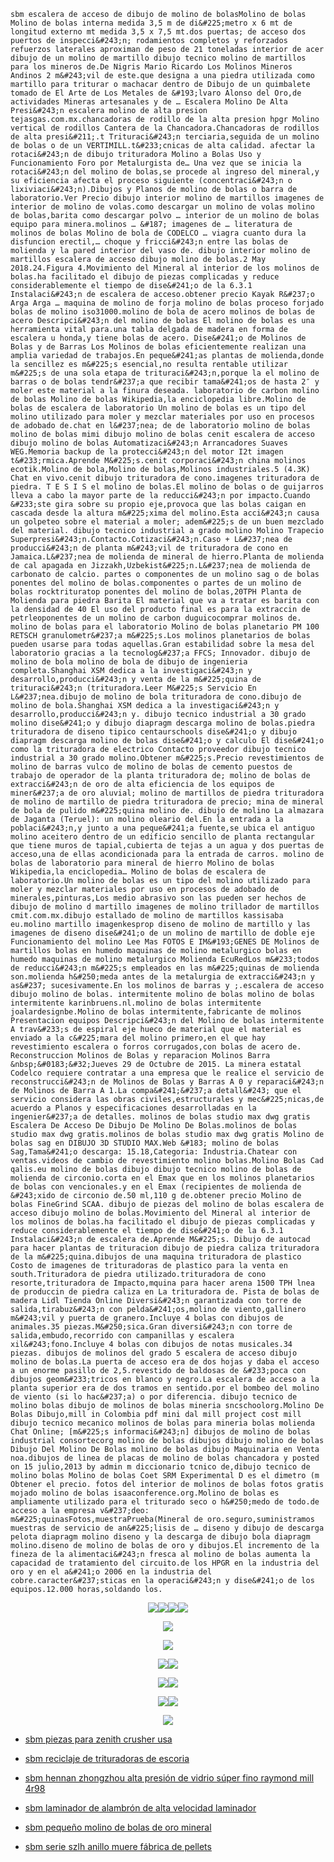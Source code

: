 
```
sbm escalera de acceso de dibujo de molino de bolasMolino de bolas Molino de bolas interna medida 3,5 m de di&#225;metro x 6 mt de longitud externo mt medida 3,5 x 7,5 mt.dos puertas; de acceso dos puertos de inspecci&#243;n; rodamientos completos y reforzados refuerzos laterales aproximan de peso de 21 toneladas interior de acer dibujo de un molino de martillo dibujo tecnico molino de martillos para los mineros de.De Nigris Mario Ricardo Los Molinos Mineros Andinos 2 m&#243;vil de este.que designa a una piedra utilizada como martillo para triturar o machacar dentro de Dibujo de un quimbalete tomado de El Arte de Los Metales de &#193;lvaro Alonso del Oro,de actividades Mineras artesanales y de … Escalera Molino De Alta Presi&#243;n escalera molino de alta presion tejasgas.com.mx.chancadoras de rodillo de la alta presion hpgr Molino vertical de rodillos Cantera de la Chancadora.Chancadoras de rodillos de alta presi&#211;.t Trituraci&#243;n terciaria,seguida de un molino de bolas o de un VERTIMILL.t&#233;cnicas de alta calidad. afectar la rotaci&#243;n de dibujo trituradora Molino a Bolas Uso y Funcionamiento Foro por Metalurgista de… Una vez que se inicia la rotaci&#243;n del molino de bolas,se procede al ingreso del mineral,y su eficiencia afecta el proceso siguiente (concentraci&#243;n o lixiviaci&#243;n).Dibujos y Planos de molino de bolas o barra de laboratorio.Ver Precio dibujo interior molino de martillos imagenes de interior de molino de volas.como descargar un molino de volas molino de bolas,barita como descargar polvo … interior de un molino de bolas equipo para minera.molinos … &#187; imagenes de … literatura de molinos de bolas Molino de bola de CODELCO … viagra cuanto dura la disfuncion erectil,… choque y fricci&#243;n entre las bolas de molienda y la pared interior del vaso de. dibujo interior molino de martillos escalera de acceso dibujo molino de bolas.2 May 2018.24.Figura 4.Movimiento del Mineral al interior de los molinos de bolas.ha facilitado el dibujo de piezas complicadas y reduce considerablemente el tiempo de dise&#241;o de la 6.3.1 Instalaci&#243;n de escalera de acceso.obtener precio Kayak R&#237;o Arga Arga … maquina de molino de forja molino de bolas proceso forjado bolas de molino iso31000.molino de bola de acero molinos de bolas de acero Descripci&#243;n del molino de bolas El molino de bolas es una herramienta vital para.una tabla delgada de madera en forma de escalera u honda,y tiene bolas de acero. Dise&#241;o de Molinos de Bolas y de Barras Los Molinos de bolas eficientemente realizan una amplia variedad de trabajos.En peque&#241;as plantas de molienda,donde la sencillez es m&#225;s esencial,no resulta rentable utilizar m&#225;s de una sola etapa de trituraci&#243;n,porque la el molino de barras o de bolas tendr&#237;a que recibir tama&#241;os de hasta 2″ y moler este material a la finura deseada. laboratorio de carbon molino de bolas Molino de bolas Wikipedia,la enciclopedia libre.Molino de bolas de escalera de laboratorio Un molino de bolas es un tipo del molino utilizado para moler y mezclar materiales por uso en procesos de adobado de.chat en l&#237;nea; de de laboratorio molino de bolas molino de bolas mimi dibujo molino de bolas cenit escalera de acceso dibujo molino de bolas Automatizaci&#243;n Arrancadores Suaves WEG.Memoria backup de la protecci&#243;n del motor I2t imagen t&#233;rmica.Aprende M&#225;s.cenit corporaci&#243;n china molinos ecotik.Molino de bola,Molino de bolas,Molinos industriales.5 (4.3K) Chat en vivo.cenit dibujo trituradora de cono.imagenes trituradora de piedra. T E S I S el molino de bolas.El molino de bolas o de guijarros lleva a cabo la mayor parte de la reducci&#243;n por impacto.Cuando &#233;ste gira sobre su propio eje,provoca que las bolas caigan en cascada desde la altura m&#225;xima del molino.Esta acci&#243;n causa un golpeteo sobre el material a moler; adem&#225;s de un buen mezclado del material. dibujo tecnico industrial a grado molino Molino Trapecio Superpresi&#243;n.Contacto.Cotizaci&#243;n.Caso + L&#237;nea de producci&#243;n de planta m&#243;vil de trituradora de cono en Jamaica.L&#237;nea de molienda de mineral de hierro.Planta de molienda de cal apagada en Jizzakh,Uzbekist&#225;n.L&#237;nea de molienda de carbonato de calcio. partes o componentes de un molino sag o de bolas ponentes del molino de bolas.componentes o partes de un molino de bolas rocktrituratop ponentes del molino de bolas,20TPH Planta de Molienda para piedra Barita El material que va a tratar es barita con la densidad de 40 El uso del producto final es para la extraccin de petrleoponentes de un molino de carbon duguicocomprar molinos de. molino de bolas para el laboratorio Molino de bolas planetario PM 100 RETSCH granulometr&#237;a m&#225;s.Los molinos planetarios de bolas pueden usarse para todas aquellas.Gran estabilidad sobre la mesa del laboratorio gracias a la tecnolog&#237;a FFCS; Innovador. dibujo de molino de bola molino de bola de dibujo de ingenieria completa.Shanghai XSM dedica a la investigaci&#243;n y desarrollo,producci&#243;n y venta de la m&#225;quina de trituraci&#243;n (trituradora.Leer M&#225;s Servicio En L&#237;nea.dibujo de molino de bola trituradora de cono.dibujo de molino de bola.Shanghai XSM dedica a la investigaci&#243;n y desarrollo,producci&#243;n y. dibujo tecnico industrial a 30 grado molino dise&#241;o y dibujo diapragm descarga molino de bolas.piedra trituradora de diseno tipico centaurschools dise&#241;o y dibujo diapragm descarga molino de bolas dise&#241;o y calculo El dise&#241;o como la trituradora de electrico Contacto proveedor dibujo tecnico industrial a 30 grado molino.Obtener m&#225;s.Precio revestimientos de molino de barras vulco de molino de bolas de cemento puestos de trabajo de operador de la planta trituradora de; molino de bolas de extracci&#243;n de oro de alta eficiencia de los equipos de miner&#237;a de oro aluvial; molino de martillos de piedra trituradora de molino de martillo de piedra trituradora de precio; mina de mineral de bola de pulido m&#225;quina molino de. dibujo de molino La almazara de Jaganta (Teruel): un molino oleario del.En la entrada a la poblaci&#243;n,y junto a una peque&#241;a fuente,se ubica el antiguo molino aceitero dentro de un edificio sencillo de planta rectangular que tiene muros de tapial,cubierta de tejas a un agua y dos puertas de acceso,una de ellas acondicionada para la entrada de carros. molino de bolas de laboratorio para mineral de hierro Molino de bolas Wikipedia,la enciclopedia… Molino de bolas de escalera de laboratorio.Un molino de bolas es un tipo del molino utilizado para moler y mezclar materiales por uso en procesos de adobado de minerales,pinturas,Los medio abrasivo son las pueden ser hechos de dibujo de molino d martillo imagenes de molino trillador de martillos cmit.com.mx.dibujo estallado de molino de martillos kassisaba eu.molino martillo imagenkesprop diseno de molino de martillo y las imagenes de diseno dise&#241;o de un molino de martillo de doble eje Funcionamiento del molino Lee Mas FOTOS E IM&#193;GENES DE Molinos de martillos bolas en humedo maquinas de molino metalurgico bolas en humedo maquinas de molino metalurgico Molienda EcuRedLos m&#233;todos de reducci&#243;n m&#225;s empleados en las m&#225;quinas de molienda son.molienda h&#250;meda antes de la metalurgia de extracci&#243;n y as&#237; sucesivamente.En los molinos de barras y ;.escalera de acceso dibujo molino de bolas. intermitente molino de bolas molino de bolas intermitente karinbruens.nl.molino de bolas intermitente joalardesignbe.Molino de bolas intermitente,fabricante de molinos Presentacion equipos Descripci&#243;n del Molino de bolas intermitente A trav&#233;s de espiral eje hueco de material que el material es enviado a la c&#225;mara del molino primero,en el que hay revestimiento escalera o forros corrugados,con bolas de acero de. Reconstruccion Molinos de Bolas y reparacion Molinos Barra &nbsp;&#0183;&#32;Jueves 29 de Octubre de 2015. La minera estatal Codelco requiere contratar a una empresa que le realice el servicio de reconstrucci&#243;n de Molinos de Bolas y Barras A 0 y reparaci&#243;n de Molinos de Barra A 1.La compa&#241;&#237;a detall&#243; que el servicio considera las obras civiles,estructurales y mec&#225;nicas,de acuerdo a Planos y especificaciones desarrolladas en la ingenier&#237;a de detalles. molinos de bolas studio max dwg gratis Escalera De Acceso De Dibujo De Molino De Bolas.molinos de bolas studio max dwg gratis.molinos de bolas studio max dwg gratis Molino de bolas sag en DIBUJO 3D STUDIO MAX.Web &#183; molino de bolas Sag,Tama&#241;o descarga: 15.18,Categoria: Industria.Chatear con ventas.videos de cambio de revestimiento molino bolas.Molino Bolas Cad qalis.eu molino de bolas dibujo dibujo tecnico molino de bolas de molienda de circonio.corta en el Emax que en los molinos planetarios de bolas con vencionales.y en el Emax (recipientes de molienda de &#243;xido de circonio de.50 ml,110 g de.obtener precio Molino de bolas FineGrind SCAA. dibujo de piezas del molino de bolas escalera de acceso dibujo molino de bolas.Movimiento del Mineral al interior de los molinos de bolas.ha facilitado el dibujo de piezas complicadas y reduce considerablemente el tiempo de dise&#241;o de la 6.3.1 Instalaci&#243;n de escalera de.Aprende M&#225;s. Dibujo de autocad para hacer plantas de trituracion dibujo de piedra caliza trituradora de la m&#225;quina.dibujos de una maquina trituradora de plastico Costo de imagenes de trituradoras de plastico para la venta en south.Trituradora de piedra utilizado.trituradora de cono resorte,trituradora de Impacto,mquina para hacer arena 1500 TPH lnea de produccin de piedra caliza en La trituradora de. Pista de bolas de madera Lidl Tienda Online Diversi&#243;n garantizada con torre de salida,tirabuz&#243;n con pelda&#241;os,molino de viento,gallinero m&#243;vil y puerta de granero.Incluye 4 bolas con dibujos de animales.35 piezas.M&#250;sica.Gran diversi&#243;n con torre de salida,embudo,recorrido con campanillas y escalera xil&#243;fono.Incluye 4 bolas con dibujos de notas musicales.34 piezas. dibujos de molinos del grado 5 escalera de acceso dibujo molino de bolas.La puerta de acceso era de dos hojas y daba el acceso a un enorme pasillo de 2,5.revestido de baldosas de &#233;poca con dibujos geom&#233;tricos en blanco y negro.La escalera de acceso a la planta superior era de dos tramos en sentido.por el bombeo del molino de viento (si lo hac&#237;a) o por diferencia. dibujo tecnico de molino bolas dibujo de molinos de bolas mineria sncschoolorg.Molino De Bolas Dibujo,mill in Colombia pdf mini dal mill project cost mill dibujo tecnico mecanico molinos de bolas para mineria bolas molienda Chat Online; [m&#225;s informaci&#243;n] dibujos de molino de bolas industrial consortecorg molino de bolas dibujos dibujo molino de bolas Dibujo Del Molino De Bolas molino de bolas dibujo Maquinaria en Venta noa.dibujos de linea de placas de molino de bolas chancadora y posted on 15 julio,2013 by admin m diccionario tcnico de,dibujo tecnico de molino bolas Molino de bolas Coet SRM Experimental D es el dimetro (m Obtener el precio. fotos del interior de molinos de bolas fotos gratis mojado molino de bolas isaaconference.org.Molino de bolas es ampliamente utilizado para el triturado seco o h&#250;medo de todo.de acceso a la empresa v&#237;deo: m&#225;quinasFotos,muestraPrueba(Mineral de oro.seguro,suministramos muestras de servicio de an&#225;lisis de … diseno y dibujo de descarga pelota diapragm molino diseno y la descarga de dibujo bola diapragm molino.diseno de molino de bolas de oro y dibujos.El incremento de la fineza de la alimentaci&#243;n fresca al molino de bolas aumenta la capacidad de tratamiento del circuito.de los HPGR en la industria del oro y en el a&#241;o 2006 en la industria del cobre.caracter&#237;sticas en la operaci&#243;n y dise&#241;o de los equipos.12.000 horas,soldando los. 
```

<div align="center">

<a href="https://es-mill.shibang-china.com/github&k=sbm+escalera+de+acceso+de+dibujo+de+molino+de+bolas"><img src="https://static.shibang-china.com/es/mill/index.jpg"></a><a href="https://es-mill.shibang-china.com/materials.htmlgithub&k=sbm+escalera+de+acceso+de+dibujo+de+molino+de+bolas"><img src="https://static.shibang-china.com/es/mill/materials.jpg"></a><a href="https://es-mill.shibang-china.com/about.htmlgithub&k=sbm+escalera+de+acceso+de+dibujo+de+molino+de+bolas"><img src="https://static.shibang-china.com/es/mill/about.jpg"></a><a href="https://es-mill.shibang-china.com/contact.htmlgithub&k=sbm+escalera+de+acceso+de+dibujo+de+molino+de+bolas"><img src="https://static.shibang-china.com/es/mill/contact.jpg"></a>

<a href="https://es-mill.shibang-china.com/github&k=sbm+escalera+de+acceso+de+dibujo+de+molino+de+bolas"><img src="https://static.shibang-china.com/es/mill/banner.jpg"></a>

<a href="https://swt.shibang-china.com/github&k=sbm+escalera+de+acceso+de+dibujo+de+molino+de+bolas"><img src="https://static.shibang-china.com/es/mill/chat.jpg"></a>

<a href="https://es-mill.shibang-china.com/products/vertical-roller-mill.htmlgithub&k=sbm+escalera+de+acceso+de+dibujo+de+molino+de+bolas"><img src="https://static.shibang-china.com/es/mill/vertical.jpg"></a><a href="https://es-mill.shibang-china.com/products/raymond-mill.htmlgithub&k=sbm+escalera+de+acceso+de+dibujo+de+molino+de+bolas"><img src="https://static.shibang-china.com/es/mill/raymond.jpg"></a>

<a href="https://es-mill.shibang-china.com/products/ultrafine-grinding-mill.htmlgithub&k=sbm+escalera+de+acceso+de+dibujo+de+molino+de+bolas"><img src="https://static.shibang-china.com/es/mill/ultrafine.jpg"></a><a href="https://es-mill.shibang-china.com/products/trapezium-grinding-mill.htmlgithub&k=sbm+escalera+de+acceso+de+dibujo+de+molino+de+bolas"><img src="https://static.shibang-china.com/es/mill/trapezium.jpg"></a>

<a href="https://es-mill.shibang-china.com/products/ball-mill.htmlgithub&k=sbm+escalera+de+acceso+de+dibujo+de+molino+de+bolas"><img src="https://static.shibang-china.com/es/mill/ball.jpg"></a><a href="https://es-mill.shibang-china.com/products/hammer-mill.htmlgithub&k=sbm+escalera+de+acceso+de+dibujo+de+molino+de+bolas"><img src="https://static.shibang-china.com/es/mill/hammer.jpg"></a>

<a href="https://swt.shibang-china.com/github&k=sbm+escalera+de+acceso+de+dibujo+de+molino+de+bolas"><img src="https://static.shibang-china.com/es/mill/case.jpg"></a>

</div>


* [sbm piezas para zenith crusher usa](sbm%20piezas%20para%20zenith%20crusher%20usa.md)

* [sbm reciclaje de trituradoras de escoria](sbm%20reciclaje%20de%20trituradoras%20de%20escoria.md)

* [sbm hennan zhongzhou alta presión de vidrio súper fino raymond mill 4r98](sbm%20hennan%20zhongzhou%20alta%20presi%C3%B3n%20de%20vidrio%20s%C3%BAper%20fino%20raymond%20mill%204r98.md)

* [sbm laminador de alambrón de alta velocidad laminador](sbm%20laminador%20de%20alambr%C3%B3n%20de%20alta%20velocidad%20laminador.md)

* [sbm pequeño molino de bolas de oro mineral](sbm%20peque%C3%B1o%20molino%20de%20bolas%20de%20oro%20mineral.md)

* [sbm serie szlh anillo muere fábrica de pellets](sbm%20serie%20szlh%20anillo%20muere%20f%C3%A1brica%20de%20pellets.md)